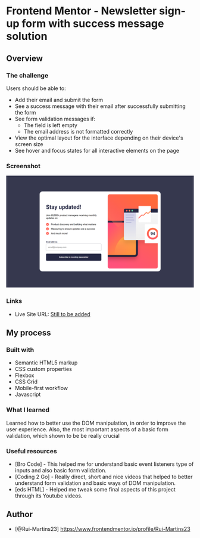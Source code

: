 # Frontend Mentor - Newsletter sign-up form with success message solution
## Overview
### The challenge

Users should be able to:

- Add their email and submit the form
- See a success message with their email after successfully submitting the form
- See form validation messages if:
  - The field is left empty
  - The email address is not formatted correctly
- View the optimal layout for the interface depending on their device's screen size
- See hover and focus states for all interactive elements on the page

### Screenshot

![Newsletter with sign-up form](image.png)

### Links

- Live Site URL: [Still to be added](https://your-live-site-url.com)

## My process
### Built with

- Semantic HTML5 markup
- CSS custom properties
- Flexbox
- CSS Grid
- Mobile-first workflow
- Javascript

### What I learned

Learned how to better use the DOM manipulation, in order to improve the user experience.
Also, the most important aspects of a basic form validation, which shown to be be really crucial

### Useful resources

- [Bro Code] - This helped me for understand basic event listeners type of inputs and also basic form validation.
- [Coding 2 Go] - Really direct, short and nice videos that helped to better understand form validation and basic ways of DOM manipulation.
- [eds HTML] - Helped me tweak some final aspects of this project through its Youtube videos.

## Author

- [@Rui-Martins23] https://www.frontendmentor.io/profile/Rui-Martins23
